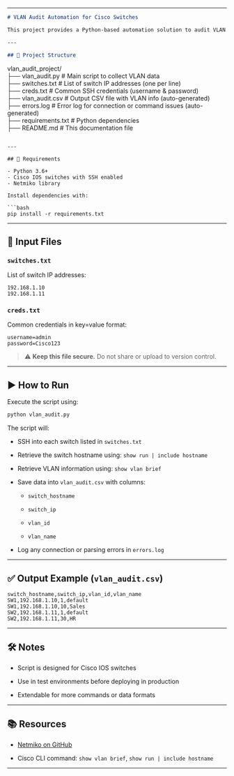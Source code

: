 
---

```markdown
# VLAN Audit Automation for Cisco Switches

This project provides a Python-based automation solution to audit VLAN configurations from multiple Cisco IOS switches using SSH and the Netmiko library.

---

## 📁 Project Structure

```

vlan_audit_project/  
├── vlan_audit.py # Main script to collect VLAN data  
├── switches.txt # List of switch IP addresses (one per line)  
├── creds.txt # Common SSH credentials (username & password)  
├── vlan_audit.csv # Output CSV file with VLAN info (auto-generated)  
├── errors.log # Error log for connection or command issues (auto-generated)  
├── requirements.txt # Python dependencies  
├── README.md # This documentation file

````

---

## 🔧 Requirements

- Python 3.6+
- Cisco IOS switches with SSH enabled
- Netmiko library

Install dependencies with:

```bash
pip install -r requirements.txt
````

---

## 📄 Input Files

### `switches.txt`

List of switch IP addresses:

```
192.168.1.10
192.168.1.11
```

### `creds.txt`

Common credentials in key=value format:

```
username=admin
password=Cisco123
```

> ⚠️ **Keep this file secure.** Do not share or upload to version control.

---

## ▶️ How to Run

Execute the script using:

```bash
python vlan_audit.py
```

The script will:

- SSH into each switch listed in `switches.txt`
    
- Retrieve the switch hostname using: `show run | include hostname`
    
- Retrieve VLAN information using: `show vlan brief`
    
- Save data into `vlan_audit.csv` with columns:
    
    - `switch_hostname`
        
    - `switch_ip`
        
    - `vlan_id`
        
    - `vlan_name`
        
- Log any connection or parsing errors in `errors.log`
    

---

## ✅ Output Example (`vlan_audit.csv`)

```csv
switch_hostname,switch_ip,vlan_id,vlan_name
SW1,192.168.1.10,1,default
SW1,192.168.1.10,10,Sales
SW2,192.168.1.11,1,default
SW2,192.168.1.11,30,HR
```

---

## 🛠 Notes

- Script is designed for Cisco IOS switches
    
- Use in test environments before deploying in production
    
- Extendable for more commands or data formats
    

---

## 📚 Resources

- [Netmiko on GitHub](https://github.com/ktbyers/netmiko)
    
- Cisco CLI command: `show vlan brief`, `show run | include hostname`
    

---
